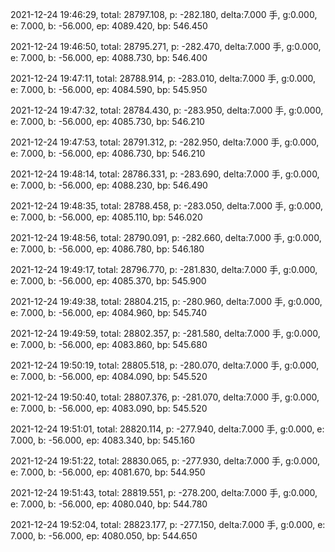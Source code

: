 2021-12-24 19:46:29, total: 28797.108, p: -282.180, delta:7.000 手, g:0.000, e: 7.000, b: -56.000, ep: 4089.420, bp: 546.450

2021-12-24 19:46:50, total: 28795.271, p: -282.470, delta:7.000 手, g:0.000, e: 7.000, b: -56.000, ep: 4088.730, bp: 546.400

2021-12-24 19:47:11, total: 28788.914, p: -283.010, delta:7.000 手, g:0.000, e: 7.000, b: -56.000, ep: 4084.590, bp: 545.950

2021-12-24 19:47:32, total: 28784.430, p: -283.950, delta:7.000 手, g:0.000, e: 7.000, b: -56.000, ep: 4085.730, bp: 546.210

2021-12-24 19:47:53, total: 28791.312, p: -282.950, delta:7.000 手, g:0.000, e: 7.000, b: -56.000, ep: 4086.730, bp: 546.210

2021-12-24 19:48:14, total: 28786.331, p: -283.690, delta:7.000 手, g:0.000, e: 7.000, b: -56.000, ep: 4088.230, bp: 546.490

2021-12-24 19:48:35, total: 28788.458, p: -283.050, delta:7.000 手, g:0.000, e: 7.000, b: -56.000, ep: 4085.110, bp: 546.020

2021-12-24 19:48:56, total: 28790.091, p: -282.660, delta:7.000 手, g:0.000, e: 7.000, b: -56.000, ep: 4086.780, bp: 546.180

2021-12-24 19:49:17, total: 28796.770, p: -281.830, delta:7.000 手, g:0.000, e: 7.000, b: -56.000, ep: 4085.370, bp: 545.900

2021-12-24 19:49:38, total: 28804.215, p: -280.960, delta:7.000 手, g:0.000, e: 7.000, b: -56.000, ep: 4084.960, bp: 545.740

2021-12-24 19:49:59, total: 28802.357, p: -281.580, delta:7.000 手, g:0.000, e: 7.000, b: -56.000, ep: 4083.860, bp: 545.680

2021-12-24 19:50:19, total: 28805.518, p: -280.070, delta:7.000 手, g:0.000, e: 7.000, b: -56.000, ep: 4084.090, bp: 545.520

2021-12-24 19:50:40, total: 28807.376, p: -281.070, delta:7.000 手, g:0.000, e: 7.000, b: -56.000, ep: 4083.090, bp: 545.520

2021-12-24 19:51:01, total: 28820.114, p: -277.940, delta:7.000 手, g:0.000, e: 7.000, b: -56.000, ep: 4083.340, bp: 545.160

2021-12-24 19:51:22, total: 28830.065, p: -277.930, delta:7.000 手, g:0.000, e: 7.000, b: -56.000, ep: 4081.670, bp: 544.950

2021-12-24 19:51:43, total: 28819.551, p: -278.200, delta:7.000 手, g:0.000, e: 7.000, b: -56.000, ep: 4080.040, bp: 544.780

2021-12-24 19:52:04, total: 28823.177, p: -277.150, delta:7.000 手, g:0.000, e: 7.000, b: -56.000, ep: 4080.050, bp: 544.650